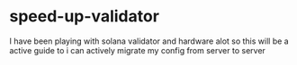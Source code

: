 # speed-up-validator
I have been playing with solana validator and hardware alot so this will be a active guide to i can actively migrate my config from server to server
